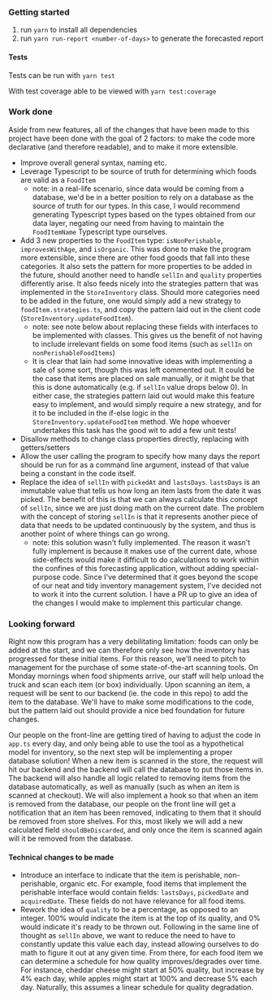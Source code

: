 ### Getting started
1. run `yarn` to install all dependencies
2. run `yarn run-report <number-of-days>` to generate the forecasted report

#### Tests
Tests can be run with
`yarn test`

With test coverage able to be viewed with
`yarn test:coverage`

### Work done

Aside from new features, all of the changes that have been made to this project have been done with the goal of 2 factors: to make the code more declarative (and therefore readable), and to make it more extensible.

- Improve overall general syntax, naming etc.
- Leverage Typescript to be source of truth for determining which foods are valid as a `FoodItem`
  - note: in a real-life scenario, since data would be coming from a database, we'd be in a better position to rely on a database as the source of truth for our types. In this case, I would recommend generating Typescript types based on the types obtained from our data layer, negating our need from having to maintain the `FoodItemName` Typescript type ourselves.
- Add 3 new properties to the `FoodItem` type: `isNonPerishable`, `improvesWithAge`, and `isOrganic`. This was done to make the program more extensible, since there are other food goods that fall into these categories. It also sets the pattern for more properties to be added in the future, should another need to handle `sellIn` and `quality` properties differently arise. It also feeds nicely into the strategies pattern that was implemented in the `StoreInventory` class. Should more categories need to be added in the future, one would simply add a new strategy to `foodItem.strategies.ts`, and copy the pattern laid out in the client code (`StoreInventory.updateFoodItem`).
  - note: see note below about replacing these fields with interfaces to be implemented with classes. This gives us the benefit of not having to include irrelevant fields on some food items (such as `sellIn` on `nonPerishableFoodItems`)
  - It is clear that Iain had some innovative ideas with implementing a sale of some sort, though this was left commented out. It could be the case that items are placed on sale manually, or it might be that this is done automatically (e.g. if `sellIn` value drops below 0). In either case, the strategies pattern laid out would make this feature easy to implement, and would simply require a new strategy, and for it to be included in the if-else logic in the `StoreInventory.updateFoodItem` method. We hope whoever undertakes this task has the good wit to add a few unit tests!
- Disallow methods to change class properties directly, replacing with getters/setters
- Allow the user calling the program to specify how many days the report should be run for as a command line argument, instead of that value being a constant in the code itself.
- Replace the idea of `sellIn` with `pickedAt` and `lastsDays`. `lastsDays` is an immutable value that tells us how long an item lasts from the date it was picked. The benefit of this is that we can always calculate this concept of `sellIn`, since we are just doing math on the current date. The problem with the concept of storing `sellIn` is that it represents another piece of data that needs to be updated continuously by the system, and thus is another point of where things can go wrong.
  - note: this solution wasn't fully implemented. The reason it wasn't fully implement is because it makes use of the current date, whose side-effects would make it difficult to do calculations to work within the confines of this forecasting application, without adding special-purpose code. Since I've determined that it goes beyond the scope of our neat and tidy inventory management system, I've decided not to work it into the current solution. I have a PR up to give an idea of the changes I would make to implement this particular change.

### Looking forward

Right now this program has a very debilitating limitation: foods can only be added at the start, and we can therefore only see how the inventory has progressed for these initial items. For this reason, we'll need to pitch to management for the purchase of some state-of-the-art scanning tools. On Monday mornings when food shipments arrive, our staff will help unload the truck and scan each item (or box) individually. Upon scanning an item, a request will be sent to our backend (ie. the code in this repo) to add the item to the database. We'll have to make some modifications to the code, but the pattern laid out should provide a nice bed foundation for future changes.

Our people on the front-line are getting tired of having to adjust the code in `app.ts` every day, and only being able to use the tool as a hypothetical model for inventory, so the next step will be implementing a proper database solution! When a new item is scanned in the store, the request will hit our backend and the backend will call the database to put those items in. The backend will also handle all logic related to removing items from the database automatically, as well as manually (such as when an item is scanned at checkout). We will also implement a hook so that when an item is removed from the database, our people on the front line will get a notification that an item has been removed, indicating to them that it should be removed from store shelves. For this, most likely we will add a new calculated field `shouldBeDiscarded`, and only once the item is scanned again will it be removed from the database.

#### Technical changes to be made

- Introduce an interface to indicate that the item is perishable, non-perishable, organic etc. For example, food items that implement the perishable interface would contain fields: `lastsDays`, `pickedDate` and `acquiredDate`. These fields do not have relevance for all food items.
- Rework the idea of `quality` to be a percentage, as opposed to an integer. 100% would indicate the item is at the top of its quality, and 0% would indicate it's ready to be thrown out. Following in the same line of thought as `sellIn` above, we want to reduce the need to have to constantly update this value each day, instead allowing ourselves to do math to figure it out at any given time. From there, for each food item we can determine a schedule for how quality improves/degrades over time. For instance, cheddar cheese might start at 50% quality, but increase by 4% each day, while apples might start at 100% and decrease 5% each day. Naturally, this assumes a linear schedule for quality degradation.
